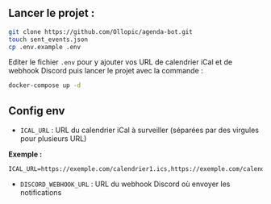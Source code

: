## Lancer le projet :

```bash
git clone https://github.com/Ollopic/agenda-bot.git
touch sent_events.json
cp .env.example .env
```

Editer le fichier `.env` pour y ajouter vos URL de calendrier iCal et de webhook Discord puis lancer le projet avec la commande :

```bash
docker-compose up -d
```

## Config env

- `ICAL_URL` : URL du calendrier iCal à surveiller (séparées par des virgules pour plusieurs URL)
  
**Exemple :**
  
```env
ICAL_URL=https://exemple.com/calendrier1.ics,https://exemple.com/calendrier2.ics
```

- `DISCORD_WEBHOOK_URL` : URL du webhook Discord où envoyer les notifications